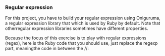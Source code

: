 ### Regular expression ###

For this project, you have to build your regular expression using Oniguruma, a regular expression library that which is used by Ruby by default. Note that otherregular expression libraries sometimes have different properties.

Because the focus of this exercise is to play with regular expressions (regex), here is the Ruby code that you should use, just replace the regexp part, meaningthe code in between the //:
